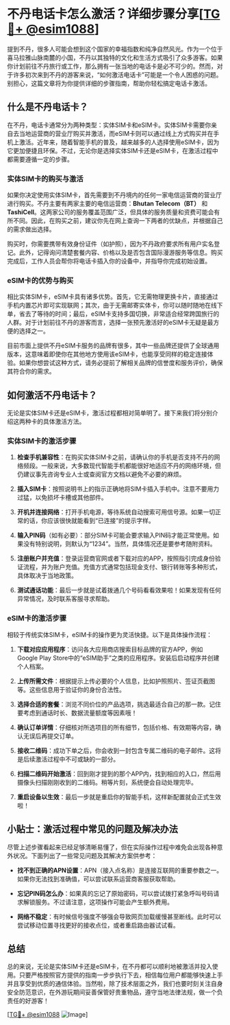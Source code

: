 # 不丹电话卡怎么激活？详细步骤分享[[TG💪+ @esim1088](https://t.me/s/esim1088)]

提到不丹，很多人可能会想到这个国家的幸福指数和纯净自然风光。作为一个位于喜马拉雅山脉南麓的小国，不丹以其独特的文化和生活方式吸引了众多游客。如果你计划前往不丹旅行或工作，那么拥有一张当地的电话卡是必不可少的。然而，对于许多初次来到不丹的游客来说，“如何激活电话卡”可能是一个令人困惑的问题。别担心，这篇文章将为你提供详细的步骤指南，帮助你轻松搞定电话卡激活。

## 什么是不丹电话卡？

在不丹，电话卡通常分为两种类型：实体SIM卡和eSIM卡。实体SIM卡需要你亲自去当地运营商的营业厅购买并激活，而eSIM卡则可以通过线上方式购买并在手机上激活。近年来，随着智能手机的普及，越来越多的人选择使用eSIM卡，因为它更加便捷且环保。不过，无论你是选择实体SIM卡还是eSIM卡，在激活过程中都需要遵循一定的步骤。

### 实体SIM卡的购买与激活

如果你决定使用实体SIM卡，首先需要到不丹境内的任何一家电信运营商的营业厅进行购买。不丹主要有两家主要的电信运营商：**Bhutan Telecom（BT）** 和 **TashiCell**。这两家公司的服务覆盖范围广泛，但具体的服务质量和资费可能会有所不同。因此，在购买之前，建议你先在网上查询一下两者的优缺点，并根据自己的需求做出选择。

购买时，你需要携带有效身份证件（如护照），因为不丹政府要求所有用户实名登记。此外，记得询问清楚套餐内容、价格以及是否包含国际漫游服务等信息。购买完成后，工作人员会帮你将电话卡插入你的设备中，并指导你完成初始设置。

### eSIM卡的优势与购买

相比实体SIM卡，eSIM卡具有诸多优势。首先，它无需物理更换卡片，直接通过手机内置芯片即可实现联网；其次，由于无需邮寄实体卡，你可以随时随地在线下单，省去了等待的时间；最后，eSIM卡支持多国切换，非常适合经常跨国旅行的人群。对于计划前往不丹的游客而言，选择一张预先激活好的eSIM卡无疑是最方便的选择之一。

目前市面上提供不丹eSIM卡服务的品牌有很多，其中一些品牌还提供了全球通用版本，这意味着即使你在其他地方使用该eSIM卡，也能享受同样的稳定连接体验。如果你想尝试这种方式，请务必提前了解相关品牌的信誉度和服务评价，确保其符合你的需求。

## 如何激活不丹电话卡？

无论是实体SIM卡还是eSIM卡，激活过程都相对简单明了。接下来我们将分别介绍这两种卡的具体激活方法。

### 实体SIM卡的激活步骤

1. **检查手机兼容性**：在购买实体SIM卡之前，请确认你的手机是否支持不丹的网络频段。一般来说，大多数现代智能手机都能很好地适应不丹的网络环境，但仍建议事先咨询专业人士或查阅官方文档以避免不必要的麻烦。
   
2. **插入SIM卡**：按照说明书上的指示正确地将SIM卡插入手机中。注意不要用力过猛，以免损坏卡槽或其他部件。

3. **开机并连接网络**：打开手机电源，等待系统自动搜索可用信号源。如果一切正常的话，你应该很快就能看到“已连接”的提示字样。

4. **输入PIN码**（如有必要）：部分SIM卡可能会要求输入PIN码才能正常使用。如果没有特别说明，则默认为“1234”。当然，具体情况还是要参考随附资料。

5. **注册账户并充值**：登录运营商官网或者下载对应的APP，按照指引完成身份验证流程，并为账户充值。充值方式通常包括现金支付、银行转账等多种形式，具体取决于当地政策。

6. **测试通话功能**：最后一步就是试着拨通几个号码看看效果啦！如果发现有任何异常情况，及时联系客服寻求帮助。

### eSIM卡的激活步骤

相较于传统实体SIM卡，eSIM卡的操作更为灵活快捷。以下是具体操作流程：

1. **下载对应应用程序**：访问各大应用商店搜索目标品牌的官方APP，例如Google Play Store中的“eSIM助手”之类的应用程序。安装后启动程序并创建个人档案。

2. **上传所需文件**：根据提示上传必要的个人信息，比如护照照片、签证页截图等。这些信息用于验证你的身份合法性。

3. **选择合适的套餐**：浏览不同价位的产品选项，挑选最适合自己的那一款。记住要考虑到通话时长、数据流量额度等因素哦！

4. **确认订单详情**：仔细核对所选项目的所有细节，包括价格、有效期等内容，确认无误后再提交订单。

5. **接收二维码**：成功下单之后，你会收到一封包含专属二维码的电子邮件。这将是后续激活过程中不可或缺的一部分。

6. **扫描二维码开始激活**：回到刚才提到的那个APP内，找到相应的入口，然后用摄像头扫描刚刚收到的二维码。稍等片刻，系统便会自动处理完毕。

7. **重启设备以生效**：最后一步就是重启你的智能手机，这样新配置就会正式生效啦！

## 小贴士：激活过程中常见的问题及解决办法

尽管上述步骤看起来已经足够清晰易懂了，但在实际操作过程中难免会出现各种意外状况。下面列出了一些常见问题及其解决方案供参考：

- **找不到正确的APN设置**：APN（接入点名称）是连接互联网的重要参数之一。如果你无法找到准确值，可以尝试联系运营商客服获取帮助。
  
- **忘记PIN码怎么办**：如果真的忘记了原始密码，可以尝试拨打紧急呼叫号码请求解锁服务。不过请注意，这项操作可能会产生额外费用。

- **网络不稳定**：有时候信号强度不够强会导致网页加载缓慢甚至断线。此时可以尝试移动位置寻找更好的接收点位，或者重启路由器试试看。

## 总结

总的来说，无论是实体SIM卡还是eSIM卡，在不丹都可以顺利地被激活并投入使用。只要严格按照官方提供的指南一步步执行下去，相信每位用户都能够快速上手并且享受到优质的通信体验。当然啦，除了技术层面之外，我们也要时刻关注自身安全防范意识，在外游玩期间妥善保管好贵重物品，遵守当地法律法规，做一个负责任的好游客！

[[TG💪+ @esim1088](https://t.me/s/esim1088) ![Image](https://i.postimg.cc/4NQfJmqS/Snipaste-2025-05-13-00-14-12.png)]